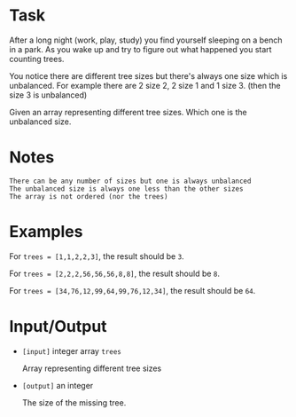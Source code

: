 # Task

After a long night (work, play, study) you find yourself sleeping on a bench in a park. As you wake up and try to figure out what happened you start counting trees.

You notice there are different tree sizes but there's always one size which is unbalanced. For example there are 2 size 2, 2 size 1 and 1 size 3. (then the size 3 is unbalanced)

Given an array representing different tree sizes. Which one is the unbalanced size.

# Notes

```
There can be any number of sizes but one is always unbalanced
The unbalanced size is always one less than the other sizes
The array is not ordered (nor the trees)
```

# Examples

For `trees = [1,1,2,2,3]`, the result should be `3`.

For `trees = [2,2,2,56,56,56,8,8]`, the result should be `8`.

For `trees = [34,76,12,99,64,99,76,12,34]`, the result should be `64`.

# Input/Output

- `[input]` integer array `trees`

  Array representing different tree sizes

- `[output]` an integer

  The size of the missing tree.